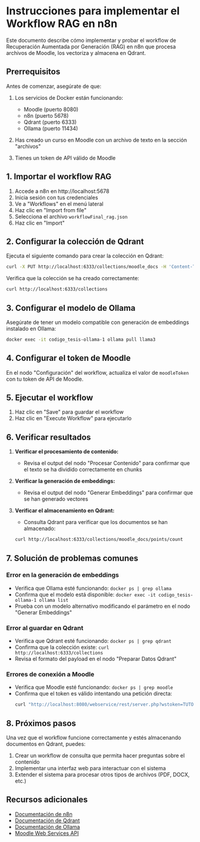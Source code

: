 # Instrucciones para implementar el Workflow RAG en n8n

Este documento describe cómo implementar y probar el workflow de Recuperación Aumentada por Generación (RAG) en n8n que procesa archivos de Moodle, los vectoriza y almacena en Qdrant.

## Prerrequisitos

Antes de comenzar, asegúrate de que:

1. Los servicios de Docker están funcionando:
   - Moodle (puerto 8080)
   - n8n (puerto 5678)
   - Qdrant (puerto 6333)
   - Ollama (puerto 11434)

2. Has creado un curso en Moodle con un archivo de texto en la sección "archivos"

3. Tienes un token de API válido de Moodle

## 1. Importar el workflow RAG

1. Accede a n8n en http://localhost:5678
2. Inicia sesión con tus credenciales
3. Ve a "Workflows" en el menú lateral
4. Haz clic en "Import from file"
5. Selecciona el archivo `workflowFinal_rag.json`
6. Haz clic en "Import"

## 2. Configurar la colección de Qdrant

Ejecuta el siguiente comando para crear la colección en Qdrant:

```bash
curl -X PUT http://localhost:6333/collections/moodle_docs -H 'Content-Type: application/json' -d '{"vectors": {"size": 1536, "distance": "Cosine"}}'
```

Verifica que la colección se ha creado correctamente:

```bash
curl http://localhost:6333/collections
```

## 3. Configurar el modelo de Ollama

Asegúrate de tener un modelo compatible con generación de embeddings instalado en Ollama:

```bash
docker exec -it codigo_tesis-ollama-1 ollama pull llama3
```

## 4. Configurar el token de Moodle

En el nodo "Configuración" del workflow, actualiza el valor de `moodleToken` con tu token de API de Moodle.

## 5. Ejecutar el workflow

1. Haz clic en "Save" para guardar el workflow
2. Haz clic en "Execute Workflow" para ejecutarlo

## 6. Verificar resultados

1. **Verificar el procesamiento de contenido:**
   - Revisa el output del nodo "Procesar Contenido" para confirmar que el texto se ha dividido correctamente en chunks

2. **Verificar la generación de embeddings:**
   - Revisa el output del nodo "Generar Embeddings" para confirmar que se han generado vectores

3. **Verificar el almacenamiento en Qdrant:**
   - Consulta Qdrant para verificar que los documentos se han almacenado:

   ```bash
   curl http://localhost:6333/collections/moodle_docs/points/count
   ```

## 7. Solución de problemas comunes

### Error en la generación de embeddings
- Verifica que Ollama esté funcionando: `docker ps | grep ollama`
- Confirma que el modelo está disponible: `docker exec -it codigo_tesis-ollama-1 ollama list`
- Prueba con un modelo alternativo modificando el parámetro en el nodo "Generar Embeddings"

### Error al guardar en Qdrant
- Verifica que Qdrant esté funcionando: `docker ps | grep qdrant`
- Confirma que la colección existe: `curl http://localhost:6333/collections`
- Revisa el formato del payload en el nodo "Preparar Datos Qdrant"

### Errores de conexión a Moodle
- Verifica que Moodle esté funcionando: `docker ps | grep moodle`
- Confirma que el token es válido intentando una petición directa:
  ```bash
  curl "http://localhost:8080/webservice/rest/server.php?wstoken=TUTOKEN&wsfunction=core_course_get_courses&moodlewsrestformat=json"
  ```

## 8. Próximos pasos

Una vez que el workflow funcione correctamente y estés almacenando documentos en Qdrant, puedes:

1. Crear un workflow de consulta que permita hacer preguntas sobre el contenido
2. Implementar una interfaz web para interactuar con el sistema
3. Extender el sistema para procesar otros tipos de archivos (PDF, DOCX, etc.)

## Recursos adicionales

- [Documentación de n8n](https://docs.n8n.io/)
- [Documentación de Qdrant](https://qdrant.tech/documentation/)
- [Documentación de Ollama](https://github.com/ollama/ollama)
- [Moodle Web Services API](https://docs.moodle.org/dev/Web_service_API_functions) 